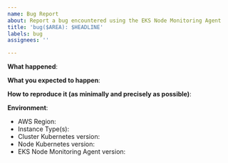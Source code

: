 ```yaml
---
name: Bug Report
about: Report a bug encountered using the EKS Node Monitoring Agent
title: 'bug($AREA): $HEADLINE'
labels: bug
assignees: ''

---
```


<!-- Please use this template while reporting a bug and provide as much info as possible. Please also search for existing open and closed issues that may answer your question. Thanks!-->

**What happened**:

**What you expected to happen**:

**How to reproduce it (as minimally and precisely as possible)**:

**Environment**:
- AWS Region:
- Instance Type(s):
- Cluster Kubernetes version:
- Node Kubernetes version:
- EKS Node Monitoring Agent version:

<!-- If this is a security issue, please do not discuss on GitHub. Please report any suspected or confirmed security issues to AWS Security https://aws.amazon.com/security/vulnerability-reporting/ -->
